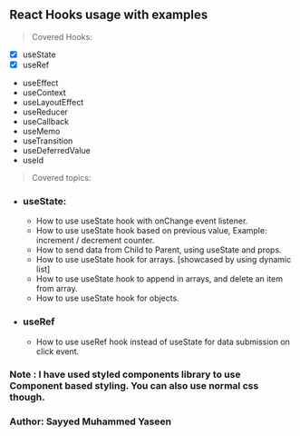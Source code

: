 ## React Hooks usage with examples

> Covered Hooks:

- [x] useState
- [x] useRef
- useEffect
- useContext
- useLayoutEffect
- useReducer
- useCallback
- useMemo
- useTransition
- useDeferredValue
- useId

> Covered topics:
* ### useState:
  - How to use useState hook with onChange event listener.
  - How to use useState hook based on previous value, Example: increment / decrement counter.
  - How to send data from Child to Parent, using useState and props.
  - How to use useState hook for arrays. [showcased by using dynamic list]
  - How to use useState hook to append in arrays, and delete an item from array.
  - How to use useState hook for objects. 

* ### useRef
  - How to use useRef hook instead of useState for data submission on click event.

### Note : I have used styled components library to use Component based styling. You can also use normal css though.

### Author: Sayyed Muhammed Yaseen
